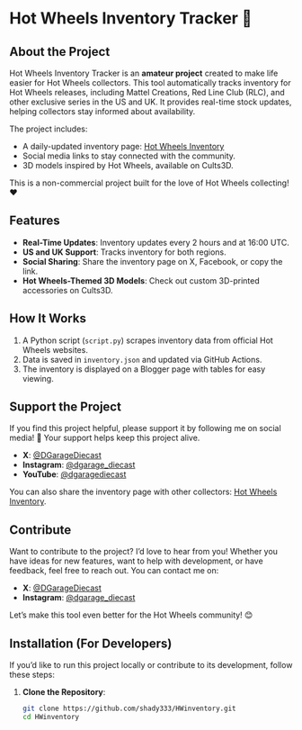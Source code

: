 # Hot Wheels Inventory Tracker 🚗

## About the Project
Hot Wheels Inventory Tracker is an **amateur project** created to make life easier for Hot Wheels collectors. This tool automatically tracks inventory for Hot Wheels releases, including Mattel Creations, Red Line Club (RLC), and other exclusive series in the US and UK. It provides real-time stock updates, helping collectors stay informed about availability.

The project includes:
- A daily-updated inventory page: [Hot Wheels Inventory](https://neverold2play.blogspot.com/p/hot-wheels-inventory.html)
- Social media links to stay connected with the community.
- 3D models inspired by Hot Wheels, available on Cults3D.

This is a non-commercial project built for the love of Hot Wheels collecting! ❤️

## Features
- **Real-Time Updates**: Inventory updates every 2 hours and at 16:00 UTC.
- **US and UK Support**: Tracks inventory for both regions.
- **Social Sharing**: Share the inventory page on X, Facebook, or copy the link.
- **Hot Wheels-Themed 3D Models**: Check out custom 3D-printed accessories on Cults3D.

## How It Works
1. A Python script (`script.py`) scrapes inventory data from official Hot Wheels websites.
2. Data is saved in `inventory.json` and updated via GitHub Actions.
3. The inventory is displayed on a Blogger page with tables for easy viewing.

## Support the Project
If you find this project helpful, please support it by following me on social media! 🚀 Your support helps keep this project alive.

- **X**: [@DGarageDiecast](https://x.com/DGarageDiecast)
- **Instagram**: [@dgarage_diecast](https://www.instagram.com/dgarage_diecast/)
- **YouTube**: [@dgaragediecast](https://www.youtube.com/@dgaragediecast)

You can also share the inventory page with other collectors: [Hot Wheels Inventory](https://neverold2play.blogspot.com/p/hot-wheels-inventory.html).

## Contribute
Want to contribute to the project? I’d love to hear from you! Whether you have ideas for new features, want to help with development, or have feedback, feel free to reach out. You can contact me on:
- **X**: [@DGarageDiecast](https://x.com/DGarageDiecast)
- **Instagram**: [@dgarage_diecast](https://www.instagram.com/dgarage_diecast/)

Let’s make this tool even better for the Hot Wheels community! 😊

## Installation (For Developers)
If you’d like to run this project locally or contribute to its development, follow these steps:

1. **Clone the Repository**:
   ```bash
   git clone https://github.com/shady333/HWinventory.git
   cd HWinventory
